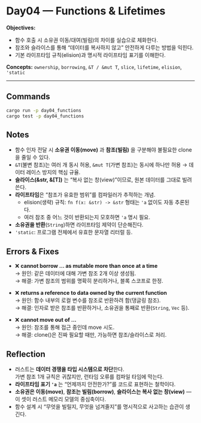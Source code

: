 # Day04 — Functions & Lifetimes

**Objectives:**  
- 함수 호출 시 소유권 이동/대여(빌림)의 차이를 실습으로 체화한다.  
- 참조와 슬라이스를 통해 “데이터를 복사하지 않고” 안전하게 다루는 방법을 익힌다.  
- 기본 라이프타임 규칙(elision)과 명시적 라이프타임 표기를 이해한다.

**Concepts:** `ownership`, `borrowing`, `&T / &mut T`, `slice`, `lifetime`, `elision`, `'static`

---

## Commands
```bash
cargo run -p day04_functions
cargo test -p day04_functions
```

## Notes

- 함수 인자 전달 시 **소유권 이동(move)** 과 **참조(빌림)** 을 구분해야 불필요한 clone을 줄일 수 있다.  
- `&T`(불변 참조)는 여러 개 동시 허용, `&mut T`(가변 참조)는 동시에 하나만 허용 → 데이터 레이스 방지의 핵심 규율.  
- **슬라이스(&str, &[T])** 는 “복사 없는 창(view)”이므로, 원본 데이터를 그대로 빌려쓴다.  
- **라이프타임**은 “참조가 유효한 범위”를 컴파일러가 추적하는 개념.  
  - elision(생략) 규칙: `fn f(x: &str) -> &str` 형태는 `'a` 없이도 자동 추론된다.  
  - 여러 참조 중 어느 것이 반환되는지 모호하면 `'a` 명시 필요.  
- **소유권을 반환**(`String`)하면 라이프타임 제약이 단순해진다.  
- `'static`: 프로그램 전체에서 유효한 문자열 리터럴 등.

## Errors & Fixes
- ❌ **cannot borrow ... as mutable more than once at a time**  
  → 원인: 같은 데이터에 대해 가변 참조 2개 이상 생성됨.  
  → 해결: 가변 참조의 범위를 명확히 분리하거나, 블록 스코프로 한정.

- ❌ **returns a reference to data owned by the current function**  
  → 원인: 함수 내부의 로컬 변수를 참조로 반환하려 함(댕글링 참조).  
  → 해결: 인자로 받은 참조를 반환하거나, 소유권을 통째로 반환(`String`, `Vec` 등).

- ❌ **cannot move out of ...**  
  → 원인: 참조를 통해 접근 중인데 move 시도.  
  → 해결: clone()은 진짜 필요할 때만, 가능하면 참조/슬라이스로 처리.

## Reflection
- 러스트는 **데이터 경쟁을 타입 시스템으로 차단**한다.  
  가변 참조 1개 규칙은 귀찮지만, 런타임 오류를 컴파일 타임에 막는다.  
- **라이프타임 표기 `'a`** 는 “언제까지 안전한가?”를 코드로 표현하는 철학이다.  
- **소유권은 이동(move)**, **참조는 빌림(borrow)**, **슬라이스는 복사 없는 창(view)** —  
  이 셋이 러스트 메모리 모델의 중심축이다.  
- 함수 설계 시 “무엇을 빌릴지, 무엇을 넘겨줄지”를 명시적으로 사고하는 습관이 생긴다.

